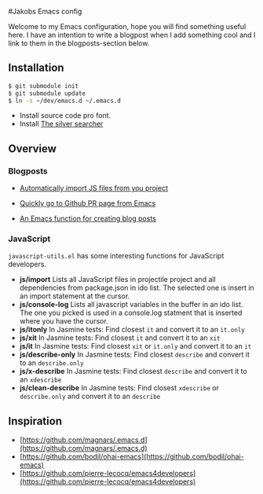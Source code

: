 #Jakobs Emacs config

Welcome to my Emacs configuration, hope you will find something useful here. I have an intention to write a blogpost when I add something cool and I link to them in the blogposts-section below.

## Installation

```bash
$ git submodule init
$ git submodule update
$ ln -s ~/dev/emacs.d ~/.emacs.d
```

* Install source code pro font.
* Install [The silver searcher](https://github.com/ggreer/the_silver_searcher)

## Overview

### Blogposts

* [Automatically import JS files from you project](https://jakoblind.github.io/emacs/javascript/2016/10/16/automatically-import-js-files-from-you-project.html)

* [Quickly go to Github PR page from Emacs](https://jakoblind.github.io/emacs/git/2016/10/14/quickly-go-to-github-pr-page-from-emacs.html)

* [An Emacs function for creating blog posts](https://jakoblind.github.io/emacs/2016/10/14/first-blogpost-an-emacs-function-for-creating-blog-posts.html)

### JavaScript
`javascript-utils.el` has some interesting functions for JavaScript developers.

* **js/import** Lists all JavaScript files in projectile project and all dependencies from package.json in ido list. The selected one is insert in an import statement at the cursor.
* **js/console-log** Lists all javascript variables in the buffer in an ido list. The one you picked is used in a console.log statment that is inserted where you have the cursor.
* **js/itonly** In Jasmine tests: Find closest `it` and convert it to an `it.only`
* **js/xit** In Jasmine tests: Find closest `it` and convert it to an `xit`
* **js/it** In Jasmine tests: Find closest `xit` or `it.only` and convert it to an `it`
* **js/describe-only** In Jasmine tests: Find closest `describe` and convert it to an `describe.only`
* **js/x-describe** In Jasmine tests: Find closest `describe` and convert it to an `xdescribe`
* **js/clean-describe** In Jasmine tests: Find closest `xdescribe` or `describe.only` and convert it to an `describe`



## Inspiration

* [https://github.com/magnars/.emacs.d](https://github.com/magnars/.emacs.d)
* [https://github.com/bodil/ohai-emacs](https://github.com/bodil/ohai-emacs)
* [https://github.com/pierre-lecocq/emacs4developers](https://github.com/pierre-lecocq/emacs4developers)
